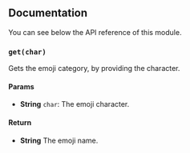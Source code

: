 ## Documentation

You can see below the API reference of this module.

### `get(char)`
Gets the emoji category, by providing the character.

#### Params
- **String** `char`: The emoji character.

#### Return
- **String** The emoji name.

